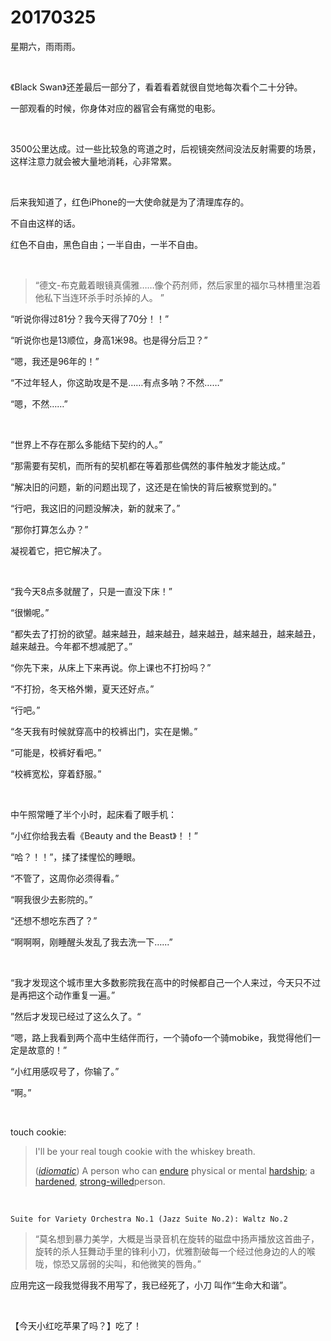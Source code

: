 # 20170325

星期六，雨雨雨。

<br/>

《Black Swan》还差最后一部分了，看着看着就很自觉地每次看个二十分钟。

一部观看的时候，你身体对应的器官会有痛觉的电影。

<br/>

3500公里达成。过一些比较急的弯道之时，后视镜突然间没法反射需要的场景，这样注意力就会被大量地消耗，心非常累。

<br/>

后来我知道了，红色iPhone的一大使命就是为了清理库存的。

不自由这样的话。

红色不自由，黑色自由；一半自由，一半不自由。

<br/>

> “德文-布克戴着眼镜真儒雅……像个药剂师，然后家里的福尔马林槽里泡着他私下当连环杀手时杀掉的人。 ”

“听说你得过81分？我今天得了70分！！”

“听说你也是13顺位，身高1米98。也是得分后卫？” ​​​

“嗯，我还是96年的！”

“不过年轻人，你这助攻是不是……有点多呐？不然……”

“嗯，不然……” ​​​

<br/>

“世界上不存在那么多能结下契约的人。”

“那需要有契机，而所有的契机都在等着那些偶然的事件触发才能达成。”

“解决旧的问题，新的问题出现了，这还是在愉快的背后被察觉到的。”

“行吧，我这旧的问题没解决，新的就来了。”

“那你打算怎么办？”

凝视着它，把它解决了。

<br/>

“我今天8点多就醒了，只是一直没下床！”

“很懒呢。”

“都失去了打扮的欲望。越来越丑，越来越丑，越来越丑，越来越丑，越来越丑，越来越丑。今年都不想减肥了。”

“你先下来，从床上下来再说。你上课也不打扮吗？”

“不打扮，冬天格外懒，夏天还好点。”

“行吧。”

“冬天我有时候就穿高中的校裤出门，实在是懒。”

“可能是，校裤好看吧。”

“校裤宽松，穿着舒服。”

<br/>

中午照常睡了半个小时，起床看了眼手机：

“小红你给我去看《Beauty and the Beast》！！”

“哈？！！”，揉了揉惺忪的睡眼。

“不管了，这周你必须得看。”

“啊我很少去影院的。”

“还想不想吃东西了？”

“啊啊啊，刚睡醒头发乱了我去洗一下…...”

<br/>

“我才发现这个城市里大多数影院我在高中的时候都自己一个人来过，今天只不过是再把这个动作重复一遍。”

”然后才发现已经过了这么久了。“

“嗯，路上我看到两个高中生结伴而行，一个骑ofo一个骑mobike，我觉得他们一定是故意的！”

“小红用感叹号了，你输了。”

“啊。”

<br/>

touch cookie:

> I'll be your real tough cookie with the whiskey breath. 
>
> ([*idiomatic*](https://en.m.wiktionary.org/wiki/Appendix:Glossary#idiomatic)) A person who can [endure](https://en.m.wiktionary.org/wiki/endure) physical or mental [hardship](https://en.m.wiktionary.org/wiki/hardship); a [hardened](https://en.m.wiktionary.org/wiki/hardened), [strong-willed](https://en.m.wiktionary.org/wiki/strong-willed)person.

<br/>

`Suite for Variety Orchestra No.1 (Jazz Suite No.2): Waltz No.2`

> “莫名想到暴力美学，大概是当录音机在旋转的磁盘中扬声播放这首曲子，旋转的杀人狂舞动手里的锋利小刀，优雅割破每一个经过他身边的人的喉咙，惊恐又孱弱的尖叫，和他微笑的唇角。”

应用完这一段我觉得我不用写了，我已经死了，小刀 叫作“生命大和谐”。

<br/>

【今天小红吃苹果了吗？】吃了！

